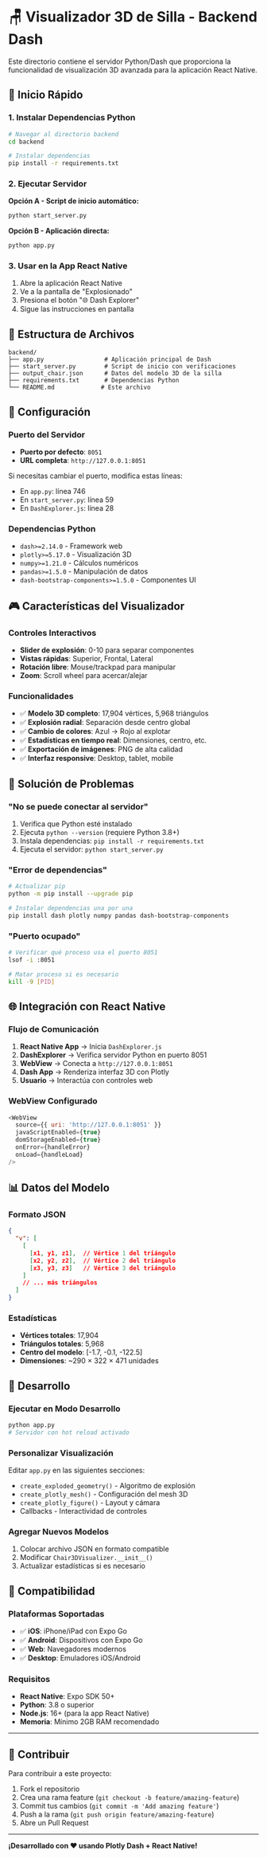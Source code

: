 # 🪑 Visualizador 3D de Silla - Backend Dash

Este directorio contiene el servidor Python/Dash que proporciona la funcionalidad de visualización 3D avanzada para la aplicación React Native.

## 🚀 Inicio Rápido

### 1. Instalar Dependencias Python

```bash
# Navegar al directorio backend
cd backend

# Instalar dependencias
pip install -r requirements.txt
```

### 2. Ejecutar Servidor

**Opción A - Script de inicio automático:**
```bash
python start_server.py
```

**Opción B - Aplicación directa:**
```bash
python app.py
```

### 3. Usar en la App React Native

1. Abre la aplicación React Native
2. Ve a la pantalla de "Explosionado" 
3. Presiona el botón "🌐 Dash Explorer"
4. Sigue las instrucciones en pantalla

## 📁 Estructura de Archivos

```
backend/
├── app.py                 # Aplicación principal de Dash
├── start_server.py        # Script de inicio con verificaciones
├── output_chair.json      # Datos del modelo 3D de la silla
├── requirements.txt       # Dependencias Python
└── README.md             # Este archivo
```

## 🔧 Configuración

### Puerto del Servidor
- **Puerto por defecto**: `8051`
- **URL completa**: `http://127.0.0.1:8051`

Si necesitas cambiar el puerto, modifica estas líneas:
- En `app.py`: línea 746
- En `start_server.py`: línea 59  
- En `DashExplorer.js`: línea 28

### Dependencias Python

- `dash>=2.14.0` - Framework web
- `plotly>=5.17.0` - Visualización 3D  
- `numpy>=1.21.0` - Cálculos numéricos
- `pandas>=1.5.0` - Manipulación de datos
- `dash-bootstrap-components>=1.5.0` - Componentes UI

## 🎮 Características del Visualizador

### Controles Interactivos
- **Slider de explosión**: 0-10 para separar componentes
- **Vistas rápidas**: Superior, Frontal, Lateral
- **Rotación libre**: Mouse/trackpad para manipular
- **Zoom**: Scroll wheel para acercar/alejar

### Funcionalidades
- ✅ **Modelo 3D completo**: 17,904 vértices, 5,968 triángulos  
- ✅ **Explosión radial**: Separación desde centro global
- ✅ **Cambio de colores**: Azul → Rojo al explotar
- ✅ **Estadísticas en tiempo real**: Dimensiones, centro, etc.
- ✅ **Exportación de imágenes**: PNG de alta calidad
- ✅ **Interfaz responsive**: Desktop, tablet, mobile

## 🔧 Solución de Problemas

### "No se puede conectar al servidor"
1. Verifica que Python esté instalado
2. Ejecuta `python --version` (requiere Python 3.8+)
3. Instala dependencias: `pip install -r requirements.txt`
4. Ejecuta el servidor: `python start_server.py`

### "Error de dependencias"
```bash
# Actualizar pip
python -m pip install --upgrade pip

# Instalar dependencias una por una
pip install dash plotly numpy pandas dash-bootstrap-components
```

### "Puerto ocupado"
```bash
# Verificar qué proceso usa el puerto 8051
lsof -i :8051

# Matar proceso si es necesario
kill -9 [PID]
```

## 🌐 Integración con React Native

### Flujo de Comunicación

1. **React Native App** → Inicia `DashExplorer.js`
2. **DashExplorer** → Verifica servidor Python en puerto 8051
3. **WebView** → Conecta a `http://127.0.0.1:8051`
4. **Dash App** → Renderiza interfaz 3D con Plotly
5. **Usuario** → Interactúa con controles web

### WebView Configurado

```javascript
<WebView
  source={{ uri: 'http://127.0.0.1:8051' }}
  javaScriptEnabled={true}
  domStorageEnabled={true}
  onError={handleError}
  onLoad={handleLoad}
/>
```

## 📊 Datos del Modelo

### Formato JSON
```json
{
  "v": [
    [
      [x1, y1, z1],  // Vértice 1 del triángulo
      [x2, y2, z2],  // Vértice 2 del triángulo  
      [x3, y3, z3]   // Vértice 3 del triángulo
    ]
    // ... más triángulos
  ]
}
```

### Estadísticas
- **Vértices totales**: 17,904
- **Triángulos totales**: 5,968
- **Centro del modelo**: [-1.7, -0.1, -122.5]
- **Dimensiones**: ~290 × 322 × 471 unidades

## 🚀 Desarrollo

### Ejecutar en Modo Desarrollo
```bash
python app.py
# Servidor con hot reload activado
```

### Personalizar Visualización
Editar `app.py` en las siguientes secciones:
- `create_exploded_geometry()` - Algoritmo de explosión
- `create_plotly_mesh()` - Configuración del mesh 3D
- `create_plotly_figure()` - Layout y cámara
- Callbacks - Interactividad de controles

### Agregar Nuevos Modelos
1. Colocar archivo JSON en formato compatible
2. Modificar `Chair3DVisualizer.__init__()` 
3. Actualizar estadísticas si es necesario

## 📱 Compatibilidad

### Plataformas Soportadas
- ✅ **iOS**: iPhone/iPad con Expo Go
- ✅ **Android**: Dispositivos con Expo Go  
- ✅ **Web**: Navegadores modernos
- ✅ **Desktop**: Emuladores iOS/Android

### Requisitos
- **React Native**: Expo SDK 50+
- **Python**: 3.8 o superior
- **Node.js**: 16+ (para la app React Native)
- **Memoria**: Mínimo 2GB RAM recomendado

---

## 🤝 Contribuir

Para contribuir a este proyecto:

1. Fork el repositorio
2. Crea una rama feature (`git checkout -b feature/amazing-feature`)  
3. Commit tus cambios (`git commit -m 'Add amazing feature'`)
4. Push a la rama (`git push origin feature/amazing-feature`)
5. Abre un Pull Request

---

**¡Desarrollado con ❤️ usando Plotly Dash + React Native!**
